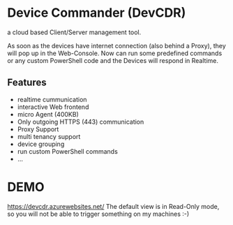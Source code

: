 # Device Commander (DevCDR)
a cloud based Client/Server management tool. 

As soon as the devices have internet connection (also behind a Proxy), they will pop up in the Web-Console. Now can run some predefined commands or any custom PowerShell code and the Devices will respond in Realtime.

## Features
* realtime cummunication
* interactive Web frontend
* micro Agent (400KB)
* Only outgoing HTTPS (443) communication
* Proxy Support
* multi tenancy support
* device grouping
* run custom PowerShell commands
* ...

# DEMO
https://devcdr.azurewebsites.net/
The default view is in Read-Only mode, so you will not be able to trigger something on my machines :-)

